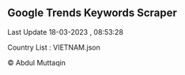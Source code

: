 

## Google Trends Keywords Scraper 
 
Last Update 18-03-2023 , 08:53:28

Country List :
VIETNAM.json



© Abdul Muttaqin 
